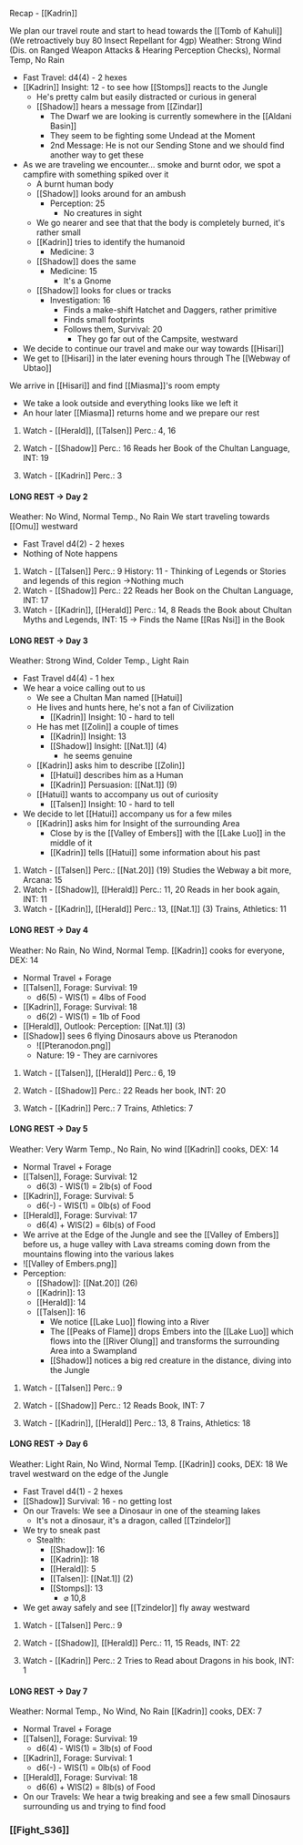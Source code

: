 Recap - [[Kadrin]]

We plan our travel route and start to head towards the [[Tomb of Kahuli]]
(We retroactively buy 80 Insect Repellant for 4gp)
Weather: Strong Wind (Dis. on Ranged Weapon Attacks & Hearing Perception Checks), Normal Temp, No Rain
- Fast Travel: d4(4) - 2 hexes
- [[Kadrin]] Insight: 12 - to see how [[Stomps]] reacts to the Jungle
	- He's pretty calm but easily distracted or curious in general
	- [[Shadow]] hears a message from [[Zindar]]
		- The Dwarf we are looking is currently somewhere in the [[Aldani Basin]]
		- They seem to be fighting some Undead at the Moment
		- 2nd Message: He is not our Sending Stone and we should find another way to get these
- As we are traveling we encounter... smoke and burnt odor, we spot a campfire with something spiked over it
	- A burnt human body
	- [[Shadow]] looks around for an ambush
		- Perception: 25
			- No creatures in sight
	- We go nearer and see that that the body is completely burned, it's rather small
	- [[Kadrin]] tries to identify the humanoid
		- Medicine: 3
	- [[Shadow]] does the same
		- Medicine: 15
			- It's a Gnome
	- [[Shadow]] looks for clues or tracks
		- Investigation: 16
			- Finds a make-shift Hatchet and Daggers, rather primitive
			- Finds small footprints
			- Follows them, Survival: 20
				- They go far out of the Campsite, westward
- We decide to continue our travel and make our way towards [[Hisari]]
- We get to [[Hisari]] in the later evening hours through The [[Webway of Ubtao]]

We arrive in [[Hisari]] and find [[Miasma]]'s room empty
- We take a look outside and everything looks like we left it
- An hour later [[Miasma]] returns home and we prepare our rest

1. Watch - [[Herald]], [[Talsen]]
Perc.: 4, 16

1. Watch - [[Shadow]]
Perc.: 16
Reads her Book of the Chultan Language, INT: 19
3. Watch -  [[Kadrin]]
Perc.: 3


#### LONG REST -> Day 2
Weather: No Wind, Normal Temp., No Rain
We start traveling towards [[Omu]] westward
- Fast Travel d4(2) - 2 hexes
- Nothing of Note happens

1. Watch - [[Talsen]]
Perc.: 9
History: 11 - Thinking of Legends or Stories and legends of this region
->Nothing much
1. Watch - [[Shadow]]
Perc.: 22
Reads her Book on the Chultan Language, INT: 17
3. Watch -  [[Kadrin]], [[Herald]]
Perc.: 14, 8
Reads the Book about Chultan Myths and Legends, INT: 15
-> Finds the Name [[Ras Nsi]] in the Book

#### LONG REST -> Day 3
Weather: Strong Wind, Colder Temp., Light Rain
- Fast Travel d4(4) - 1 hex
- We hear a voice calling out to us
	- We see a Chultan Man named [[Hatui]]
	- He lives and hunts here, he's not a fan of Civilization
		- [[Kadrin]] Insight: 10 - hard to tell
	- He has met [[Zolin]] a couple of times
		- [[Kadrin]] Insight: 13
		- [[Shadow]] Insight: [[Nat.1]] (4)
			- he seems genuine
	- [[Kadrin]] asks him to describe [[Zolin]]
		- [[Hatui]] describes him as a Human
		- [[Kadrin]] Persuasion: [[Nat.1]] (9)
	- [[Hatui]] wants to accompany us out of curiosity
		- [[Talsen]] Insight: 10 - hard to tell
- We decide to let [[Hatui]] accompany us for a few miles
	- [[Kadrin]] asks him for Insight of the surrounding Area
		- Close by is the [[Valley of Embers]] with the [[Lake Luo]] in the middle of it
		- [[Kadrin]] tells [[Hatui]] some information about his past

1. Watch - [[Talsen]]
Perc.: [[Nat.20]] (19)
Studies the Webway a bit more, Arcana: 15
1. Watch - [[Shadow]], [[Herald]]
Perc.: 11, 20
Reads in her book again, INT: 11
3. Watch -  [[Kadrin]], [[Herald]]
Perc.: 13, [[Nat.1]] (3)
Trains, Athletics: 11

#### LONG REST -> Day 4
Weather: No Rain, No Wind, Normal Temp.
[[Kadrin]] cooks for everyone, DEX: 14

- Normal Travel + Forage
- [[Talsen]], Forage: Survival: 19
	- d6(5) - WIS(1) = 4lbs of Food
- [[Kadrin]], Forage: Survival: 18
	- d6(2) - WIS(1) = 1lb of Food
- [[Herald]], Outlook: Perception: [[Nat.1]] (3)
- [[Shadow]] sees 6 flying Dinosaurs above us Pteranodon
	- ![[Pteranodon.png]]
	- Nature: 19 - They are carnivores

1. Watch - [[Talsen]], [[Herald]]
Perc.: 6, 19

1. Watch - [[Shadow]]
Perc.: 22
Reads her book, INT: 20
3. Watch -  [[Kadrin]]
Perc.: 7
Trains, Athletics: 7

#### LONG REST -> Day 5
Weather: Very Warm Temp., No Rain, No wind
[[Kadrin]] cooks, DEX: 14

- Normal Travel + Forage
- [[Talsen]], Forage: Survival: 12
	- d6(3) - WIS(1) = 2lb(s) of Food
- [[Kadrin]], Forage: Survival: 5
	- d6(-) - WIS(1) = 0lb(s) of Food
- [[Herald]], Forage: Survival: 17
	- d6(4) + WIS(2) = 6lb(s) of Food
- We arrive at the Edge of the Jungle and see the [[Valley of Embers]] before us, a huge valley with Lava streams coming down from the mountains flowing into the various lakes
- ![[Valley of Embers.png]]
- Perception:
	- [[Shadow]]: [[Nat.20]] (26)
	- [[Kadrin]]: 13
	- [[Herald]]: 14 
	- [[Talsen]]: 16
		- We notice [[Lake Luo]] flowing into a River
		- The [[Peaks of Flame]] drops Embers into the [[Lake Luo]] which flows into the [[River Olung]] and transforms the surrounding Area into a Swampland
		- [[Shadow]] notices a big red creature in the distance, diving into the Jungle

1. Watch - [[Talsen]]
Perc.: 9

1. Watch - [[Shadow]]
Perc.: 12
Reads Book, INT: 7
3. Watch -  [[Kadrin]], [[Herald]]
Perc.: 13, 8
Trains, Athletics: 18

#### LONG REST -> Day 6
Weather: Light Rain, No Wind, Normal Temp.
[[Kadrin]] cooks, DEX: 18
We travel westward on the edge of the Jungle

- Fast Travel d4(1) - 2 hexes
- [[Shadow]] Survival: 16 - no getting lost
- On our Travels: We see a Dinosaur in one of the steaming lakes
	- It's not a dinosaur, it's a dragon, called [[Tzindelor]]
- We try to sneak past
	- Stealth:
		- [[Shadow]]: 16
		- [[Kadrin]]: 18
		- [[Herald]]: 5
		- [[Talsen]]: [[Nat.1]] (2)
		- [[Stomps]]: 13
			- ⌀ 10,8
- We get away safely and see [[Tzindelor]] fly away westward

1. Watch - [[Talsen]]
Perc.: 9

1. Watch - [[Shadow]], [[Herald]]
Perc.: 11, 15
Reads, INT: 22
3. Watch -  [[Kadrin]]
Perc.: 2
Tries to Read about Dragons in his book, INT: 1

#### LONG REST -> Day 7
Weather: Normal Temp., No Wind, No Rain
[[Kadrin]] cooks, DEX: 7

- Normal Travel + Forage
- [[Talsen]], Forage: Survival: 19
	- d6(4) - WIS(1) = 3lb(s) of Food
- [[Kadrin]], Forage: Survival: 1
	- d6(-) - WIS(1) = 0lb(s) of Food
- [[Herald]], Forage: Survival: 18
	- d6(6) + WIS(2) = 8lb(s) of Food
- On our Travels: We hear a twig breaking and see a few small Dinosaurs surrounding us and trying to find food

### [[Fight_S36]]